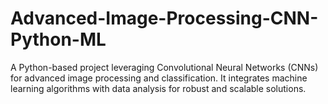 # Advanced-Image-Processing-CNN-Python-ML
A Python-based project leveraging Convolutional Neural Networks (CNNs) for advanced image processing and classification. It integrates machine learning algorithms with data analysis for robust and scalable solutions.
